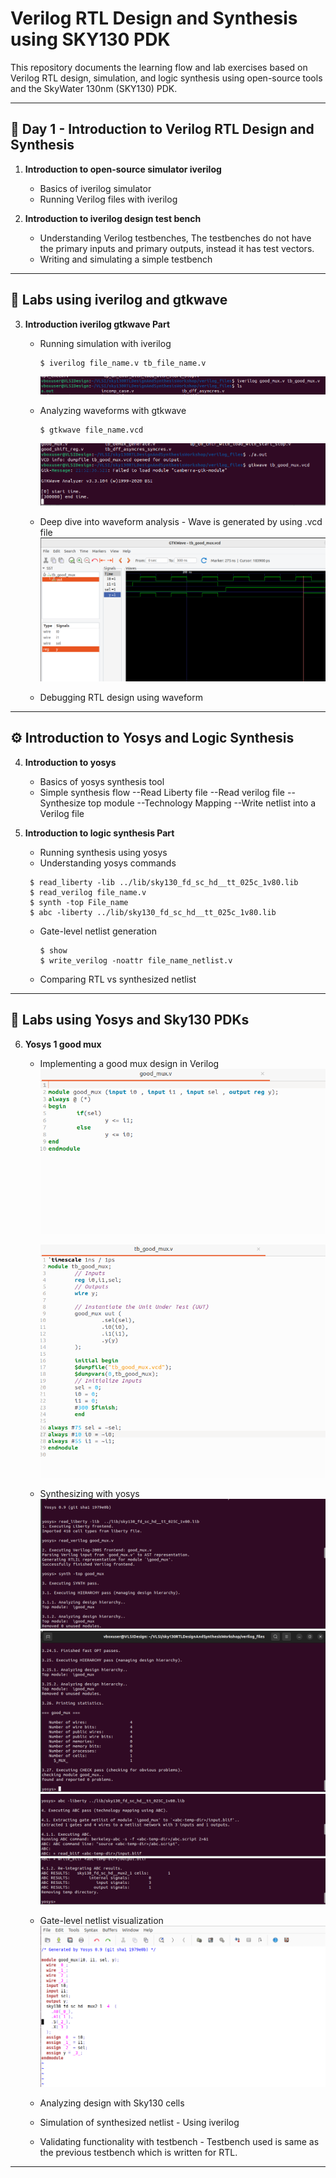 # Verilog RTL Design and Synthesis using SKY130 PDK

This repository documents the learning flow and lab exercises based on Verilog RTL design, simulation, and logic synthesis using open-source tools and the SkyWater 130nm (SKY130) PDK.

---

## 📘 Day 1 - Introduction to Verilog RTL Design and Synthesis
1. **Introduction to open-source simulator iverilog**  
   - Basics of iverilog simulator
   - Running Verilog files with iverilog


2. **Introduction to iverilog design test bench**  
   - Understanding Verilog testbenches, 
        The testbenches do not have the primary inputs and primary outputs, instead it has test vectors.
   - Writing and simulating a simple testbench  
   
---

## 🧪 Labs using iverilog and gtkwave
3. **Introduction iverilog gtkwave Part**  
   - Running simulation with iverilog
     ```
     $ iverilog file_name.v tb_file_name.v 
     ```
     ![Alt Text](https://github.com/balajitv-05/RISC-V-Chip-Tape-Out/blob/4f24667eb2147b709e61affee214a4cde9aba849/week1/day1/SnapShots/iverilog_day1.png)
   - Analyzing waveforms with gtkwave
     ```
     $ gtkwave file_name.vcd
     ```
     ![Alt Text](https://github.com/balajitv-05/RISC-V-Chip-Tape-Out/blob/4f24667eb2147b709e61affee214a4cde9aba849/week1/day1/SnapShots/gtkwave_2.png)  
   - Deep dive into waveform analysis - Wave is generated by using .vcd file
   ![Alt Text](https://github.com/balajitv-05/RISC-V-Chip-Tape-Out/blob/4f24667eb2147b709e61affee214a4cde9aba849/week1/day1/SnapShots/day1_gtkwave.png)
      
   - Debugging RTL design using waveform

---

## ⚙️ Introduction to Yosys and Logic Synthesis
4. **Introduction to yosys**  
   - Basics of yosys synthesis tool  
   - Simple synthesis flow
        --Read Liberty file
        --Read verilog file
        --Synthesize top module
        --Technology Mapping
        --Write netlist into a Verilog file
     

5. **Introduction to logic synthesis Part**  
   - Running synthesis using yosys
   - Understanding yosys commands
    ```
     $ read_liberty -lib ../lib/sky130_fd_sc_hd__tt_025c_1v80.lib
     $ read_verilog file_name.v
     $ synth -top File_name
     $ abc -liberty ../lib/sky130_fd_sc_hd__tt_025c_1v80.lib
     ``` 
   - Gate-level netlist generation
     ```
     $ show
     $ write_verilog -noattr file_name_netlist.v
     ```
   - Comparing RTL vs synthesized netlist  

---

## 🧩 Labs using Yosys and Sky130 PDKs
6. **Yosys 1 good mux**  
   - Implementing a good mux design in Verilog
    ![Alt Text](https://github.com/balajitv-05/RISC-V-Chip-Tape-Out/blob/66b1636447c120df7fb10f024a3694205e480037/week1/day1/SnapShots/good_mux.png)
     
     ![Alt Text](https://github.com/balajitv-05/RISC-V-Chip-Tape-Out/blob/66b1636447c120df7fb10f024a3694205e480037/week1/day1/SnapShots/tb_good_mux.png)  
   - Synthesizing with yosys
       ![Alt Text](https://github.com/balajitv-05/RISC-V-Chip-Tape-Out/blob/4f24667eb2147b709e61affee214a4cde9aba849/week1/day1/SnapShots/yosys_synth.png) 
        ![Alt Text](https://github.com/balajitv-05/RISC-V-Chip-Tape-Out/blob/4f24667eb2147b709e61affee214a4cde9aba849/week1/day1/SnapShots/synth1.png)
             ![Alt Text](https://github.com/balajitv-05/RISC-V-Chip-Tape-Out/blob/4f24667eb2147b709e61affee214a4cde9aba849/week1/day1/SnapShots/techMap.png)
          ![Alt Text](https://github.com/balajitv-05/RISC-V-Chip-Tape-Out/blob/4f24667eb2147b709e61affee214a4cde9aba849/week1/day1/SnapShots/tM_res.png)  
      
    - Gate-level netlist visualization
   ![Alt Text](https://github.com/balajitv-05/RISC-V-Chip-Tape-Out/blob/4f24667eb2147b709e61affee214a4cde9aba849/week1/day1/SnapShots/netlist.png) 
    - Analyzing design with Sky130 cells
    - Simulation of synthesized netlist - Using iverilog 
    - Validating functionality with testbench - Testbench used is same as the previous testbench which is written for RTL.

---



